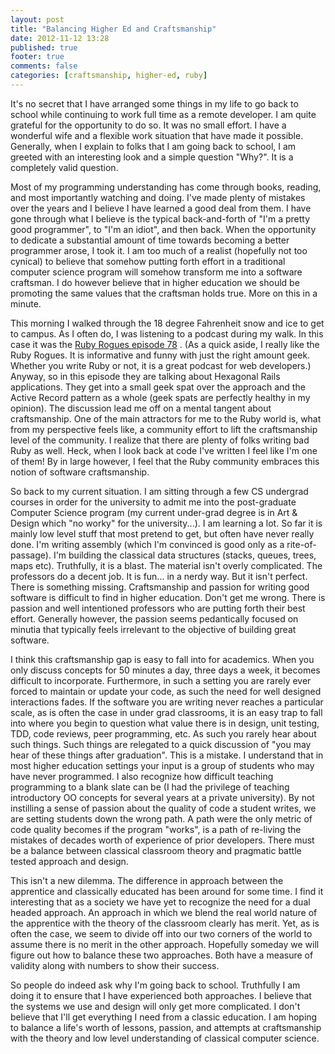 ```yaml
---
layout: post
title: "Balancing Higher Ed and Craftsmanship"
date: 2012-11-12 13:28
published: true
footer: true
comments: false
categories: [craftsmanship, higher-ed, ruby]
---
```


It's no secret that I have arranged some things in my life to go back to school while continuing to work full time as a remote developer. I am quite grateful for the opportunity to do so. It was no small effort. I have a wonderful wife and a flexible work situation that have made it possible. Generally, when I explain to folks that I am going back to school, I am greeted with an interesting look and a simple question "Why?". It is a completely valid question.

Most of my programming understanding has come through books, reading, and most importantly watching and doing. I've made plenty of mistakes over the years and I believe I have learned a good deal from them. I have gone through what I believe is the typical back-and-forth of "I'm a pretty good programmer", to "I'm an idiot", and then back. When the opportunity to dedicate a substantial amount of time towards becoming a better programmer arose, I took it. I am too much of a realist (hopefully not too cynical) to believe that somehow putting forth effort in a traditional computer science program will somehow transform me into a software craftsman. I do however believe that in higher education we should be promoting the same values that the craftsman holds true. More on this in a minute.

This morning I walked through the 18 degree Fahrenheit snow and ice to get to campus. As I often do, I was listening to a podcast during my walk. In this case it was the <a title="Ruby Rogues episode 78" href="http://rubyrogues.com/078-rr-hexagonal-rails-with-matt-wynne-and-kevin-rutherford/" target="_blank">Ruby Rogues episode 78</a> . (As a quick aside, I really like the Ruby Rogues. It is informative and funny with just the right amount geek. Whether you write Ruby or not, it is a great podcast for web developers.) Anyway, so in this episode they are talking about Hexagonal Rails applications. They get into a small geek spat over the approach and the Active Record pattern as a whole (geek spats are perfectly healthy in my opinion). The discussion lead me off on a mental tangent about craftsmanship. One of the main attractors for me to the Ruby world is, what from my perspective feels like, a community effort to lift the craftsmanship level of the community. I realize that there are plenty of folks writing bad Ruby as well. Heck, when I look back at code I've written I feel like I'm one of them! By in large however, I feel that the Ruby community embraces this notion of software craftsmanship.

So back to my current situation. I am sitting through a few CS undergrad courses in order for the university to admit me into the post-graduate Computer Science program (my current under-grad degree is in Art &amp; Design which "no worky" for the university...). I am learning a lot. So far it is mainly low level stuff that most pretend to get, but often have never really done. I'm writing assembly (which I'm convinced is good only as a rite-of-passage). I'm building the classical data structures (stacks, queues, trees, maps etc). Truthfully, it is a blast. The material isn't overly complicated. The professors do a decent job. It is fun... in a nerdy way. But it isn't perfect. There is something missing. Craftsmanship and passion for writing good software is difficult to find in higher education. Don't get me wrong. There is passion and well intentioned professors who are putting forth their best effort. Generally however, the passion seems pedantically focused on minutia that typically feels irrelevant to the objective of building great software.

I think this craftsmanship gap is easy to fall into for academics. When you only discuss concepts for 50 minutes a day, three days a week, it becomes difficult to incorporate. Furthermore, in such a setting you are rarely ever forced to maintain or update your code, as such the need for well designed interactions fades. If the software you are writing never reaches a particular scale, as is often the case in under grad classrooms, it is an easy trap to fall into where you begin to question what value there is in design, unit testing, TDD, code reviews, peer programming, etc. As such you rarely hear about such things. Such things are relegated to a quick discussion of "you may hear of these things after graduation". This is a mistake. I understand that in most higher education settings your input is a group of students who may have never programmed. I also recognize how difficult teaching programming to a blank slate can be (I had the privilege of teaching introductory OO concepts for several years at a private university). By not instilling a sense of passion about the quality of code a student writes, we are setting students down the wrong path. A path were the only metric of code quality becomes if the program "works", is a path of re-living the mistakes of decades worth of experience of prior developers. There must be a balance between classical classroom theory and pragmatic battle tested approach and design.

This isn't a new dilemma. The difference in approach between the apprentice and classically educated has been around for some time. I find it interesting that as a society we have yet to recognize the need for a dual headed approach. An approach in which we blend the real world nature of the apprentice with the theory of the classroom clearly has merit. Yet, as is often the case, we seem to divide off into our two corners of the world to assume there is no merit in the other approach. Hopefully someday we will figure out how to balance these two approaches. Both have a measure of validity along with numbers to show their success.

So people do indeed ask why I'm going back to school. Truthfully I am doing it to ensure that I have experienced both approaches. I believe that the systems we use and design will only get more complicated. I don't believe that I'll get everything I need from a classic education. I am hoping to balance a life's worth of lessons, passion, and attempts at craftsmanship with the theory and low level understanding of classical computer science.